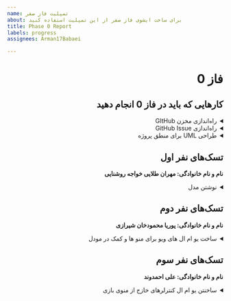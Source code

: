```yaml
---
name: تمپلیت فاز صفر
about: برای ساخت ایشوی فاز صفر از این تمپلیت استفاده کنید
title: Phase 0 Report
labels: progress
assignees: Arman17Babaei

---
```


<div dir="rtl" align='right'>

# فاز 0

## کارهایی که باید در فاز 0 انجام دهید

<details>
  <summary>راه‌اندازی مخزن GItHub</summary>

  <div dir="ltr" align='right'>

  1. [ ] شروع نشده
  2. [ ] در حال انجام
  3. [*] تمام شده
  </div>
</details>

<details>
  <summary>راه‌اندازی GitHub Issue</summary>
  
  <div  dir="ltr" align='right'>
  
  1. [ ] شروع نشده
  2. [ ] در حال انجام
  3. [1] تمام شده
     </div>
</details>

<details>
  <summary>طراحی UML برای منطق پروژه</summary>
  
  <div  dir="ltr" align='right'>
  
  1. [ ] شروع نشده
  2. [ ] در حال انجام
  3. [ ] تمام شده
     </div>
</details>

## تسک‌های نفر اول

  **نام و نام خانوادگی: مهران طلایی خواجه روشنایی**
<details>
  <summary>نوشتن مدل</summary>

  <div dir="ltr" align='right'>

  1. [ ] شروع نشده
  2. [*] در حال انجام
  3. [ ] تمام شده
  </div>
</details>

## تسک‌های نفر دوم

  **نام و نام خانوادگی: پوریا محمودخان شیرازی**
<details>
  <summary>ساخت یو ام ال های ویو برای منو ها و کمک در مودل</summary>

  <div dir="ltr" align='right'>

  1. [ ] شروع نشده
  2. [ ] در حال انجام
  3. [*] تمام شده
  </div>
</details>

## تسک‌های نفر سوم

  **نام و نام خانوادگی: علی احمدوند**
<details>
  <summary>ساخنتن یو ام ال کنترلرهای خازج از منوی بازی</summary>

  <div dir="ltr" align='right'>

  1. [ ] شروع نشده
  2. [ ] در حال انجام
  3. [*] تمام شده
  </div>
  
  
  <summary>نوشتن کنترلر برای منوی باری</summary>
  
  <div dir="ltr" align='right'>

  1. [ ] شروع نشده
  2. [*] در حال انجام
  3. [ ] تمام شده
  </div>
  
    <summary>کمک به منطق مدل</summary>
  
  <div dir="ltr" align='right'>

  1. [ ] شروع نشده
  2. [ ] در حال انجام
  3. [*] تمام شده
  </div>
</details>
</div>
